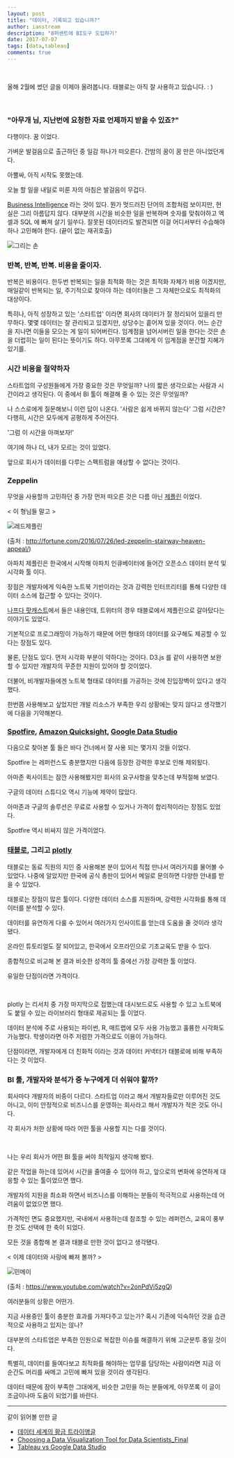 ```yaml
---
layout: post
title: "데이터, 기록되고 있습니까?"
author: ianstream
description: "8퍼센트에 BI도구 도입하기"
date: 2017-07-07
tags: [data,tableau]
comments: true
---
```


<br />

올해 2월에 썼던 글을 이제야 올려봅니다. 태블로는 아직 잘 사용하고 있습니다. : )

<br />

### "아무개 님, 지난번에 요청한 자료 언제까지 받을 수 있죠?"

다행이다. 꿈 이었다.

가벼운 발걸음으로 출근하던 중 일감 하나가 떠오른다. 간밤의 꿈이 꿈 만은 아니었던게다.

아뿔싸, 아직 시작도 못했는데.

오늘 할 일을 내일로 미룬 자의 아침은 발걸음이 무겁다.

[Business Intelligence](https://ko.wikipedia.org/wiki/%EB%B9%84%EC%A6%88%EB%8B%88%EC%8A%A4_%EC%9D%B8%ED%85%94%EB%A6%AC%EC%A0%84%EC%8A%A4) 라는 것이 있다. 뭔가 멋드러진 단어의 조합처럼 보이지만, 현실은 그리 아름답지 않다. 대부분의 시간을 비슷한 일을 반복하며 숫자를 맞춰야하고 엑셀과 SQL 에 빠져 살기 일쑤다. 잘못된 데이터라도 발견되면 이걸 어디서부터 수습해야 하나 고민해야 한다. (끝이 없는 재귀호출)

![그리는 손](/images/drawing_hands.jpg)

### 반복, 반복, 반복. 비용을 줄이자.

반복은 비용이다. 한두번 반복되는 일을 최적화 하는 것은 최적화 자체가 비용 이겠지만, 매일같이 반복되는 일, 주기적으로 찾아야 하는 데이터들은 그 자체만으로도 최적화의 대상이다. 

특히나, 아직 성장하고 있는 '스타트업' 이라면 회사의 데이터가 잘 정리되어 있을리 만무하다. 몇몇 데이터는 잘 관리되고 있겠지만, 상당수는 흩어져 있을 것이다.
어느 순간을 지나면 이들을 모으는 게 일이 되어버린다. 임계점을 넘어서버린 일을 한다는 것은 손을 더럽히는 일이 된다는 뜻이기도 하다. 아무쪼록 그대에게 이 임계점을 분간할 지혜가 있기를.

### 시간 비용을 절약하자

스타트업의 구성원들에게 가장 중요한 것은 무엇일까? 나의 짧은 생각으로는 사람과 시간이라고 생각된다. 
이 중에서 BI 툴이 해결해 줄 수 있는 것은 무엇일까? 

나 스스로에게 질문해보니 이런 답이 나온다. '사람은 쉽게 바뀌지 않는다' 
그럼 시간은? 다행히, 시간은 모두에게 공평하게 주어진다. 

'그럼 이 시간을 아껴보자!'

여기에 하나 더, 내가 모르는 것이 있었다. 

앞으로 회사가 데이터를 다루는 스펙트럼을 얘상할 수 없다는 것이다.

### Zeppelin

무엇을 사용할까 고민하던 중 가장 먼저 떠오른 것은 다름 아닌 [제플린](https://zeppelin.apache.org/) 이었다.

< 이 형님들 말고 >

![레드제플린](/images/데이터-기록되고-있습니까-1.jpg)

(출처 : http://fortune.com/2016/07/26/led-zeppelin-stairway-heaven-appeal/)

아파치 제플린은 한국에서 시작해 아파치 인큐베이터에 들어간 오픈소스 데이터 분석 및 시각화 툴 이다.

장점은 개발자에게 익숙한 노트북 기반이라는 것과 강력한 인터프리터를 통해 다양한 데이터 소스에 접근할 수 있다는 것이다.

[나프다 팟캐스트](https://iamprogrammer.io/)에서 들은 내용인데, 트위터의 경우 태블로에서 제플린으로 갈아탔다는 이야기도 있었다.

기본적으로 프로그래밍이 가능하기 때문에 어떤 형태의 데이터를 요구해도 제공할 수 있다는 장점도 있다.

물론, 단점도 있다. 먼저 시각화 부분이 약하다는 것이다. D3.js 를 같이 사용하면 보완할 수 있지만 개발자의 꾸준한 지원이 있어야 할 것이었다.

더불어, 비개발자들에겐 노트북 형태로 데이터를 가공하는 것에 진입장벽이 있다고 생각 했다.

한번쯤 사용해보고 싶었지만 개발 리소스가 부족한 우리 상황에는 맞지 않다고 생각했기에 다음을 기약해본다.

### [Spotfire](https://spotfire.tibco.com/), [Amazon Quicksight](https://quicksight.aws/), [Google Data Studio](https://www.google.com/analytics/data-studio/)

다음으로 찾아본 툴 들은 바다 건너에서 잘 사용 되는 몇가지 것들 이었다.

Spotfire 는 레퍼런스도 충분했지만 다음에 등장한 강력한 후보로 인해 제외됬다.

아마존 퀵사이트는 잠깐 사용해봤지만 회사의 요구사항을 맞추는데 부적절해 보였다.

구글의 데이터 스튜디오 역시 기능에 제약이 많았다.

아마존과 구글의 솔루션은 무료로 사용할 수 있거나 가격이 합리적이라는 장점도 있었다.

Spotfire 역시 비싸지 않은 가격이었다.

### [태블로](https://www.tableau.com/), 그리고 [plotly](https://plot.ly/)

태블로는 동료 직원의 지인 중 사용해본 분이 있어서 직접 만나서 여러가지를 물어볼 수 있었다. 나중에 알았지만 한국에 공식 총판이 있어서 메일로 문의하면 다양한 안내를 받을 수 있었다. 

태블로는 장점이 많은 툴이다. 다양한 데이터 소스를 지원하며, 강력한 시각화를 통해 데이터를 분석할 수 있다.

데이터를 유연하게 다룰 수 있어서 여러가지 인사이트를 얻는데 도움을 줄 것이라 생각됐다.

온라인 튜토리얼도 잘 되어있고, 한국에서 오프라인으로 기초교육도 받을 수 있다.

종합적으로 비교해 본 결과 비슷한 성격의 툴 중에선 가장 강력한 툴 이었다.

유일한 단점이라면 가격이다. 

<br />

plotly 는 리서치 중 가장 마지막으로 접했는데 대시보드로도 사용할 수 있고 노트북에도 붙일 수 있는 라이브러리 형태로 제공되는 툴 이었다.

데이터 분석에 주로 사용되는 파이썬, R, 매트랩에 모두 사용 가능했고 훌륭한 시각화도 가능했다. 학생이라면 아주 저렴한 가격으로도 이용이 가능하다.

단점이라면, 개발자에게 더 친화적 이라는 것과 데이터 커넥터가 태블로에 비해 부족하다는 것 이었다.

### BI 툴, 개발자와 분석가 중 누구에게 더 쉬워야 할까?

회사마다 개발자의 비중이 다르다. 스타트업 이라고 해서 개발자들로만 이루어진 것도 아니고, 이미 안정적으로 비즈니스를 운영하는 회사라고 해서 개발자가 적은 것도 아니다.

각 회사가 처한 상황에 따라 어떤 툴을 사용할 지는 다를 것이다.

<br />

나는 우리 회사가 어떤 BI 툴을 써야 최적일지 생각해 봤다.

같은 작업을 하는데 있어서 시간을 줄여줄 수 있어야 하고, 앞으로의 변화에 유연하게 대응할 수 있는 툴이었으면 했다.

개발자의 지원을 최소화 하면서 비즈니스를 이해하는 분들이 적극적으로 사용하는데 어려움이 없었으면 했다.

가격적인 면도 중요했지만, 국내에서 사용하는데 참조할 수 있는 레퍼런스, 교육이 풍부한 것도 선택에 한 축이 되었다.

모든 것을 종합해 본 결과 태블로 만한 것이 없다고 생각됐다. 

< 이제 데이터와 사랑에 빠져 볼까? >

![민메이](/images/데이터-기록되고-있습니까-2.jpg)

(출처 : https://www.youtube.com/watch?v=2onPdVj5zgQ)

여러분들의 상황은 어떤가.

지금 사용중인 툴이 충분한 효과를 가져다주고 있는가? 혹시 기존에 익숙하던 것을 습관적으로 사용하고 있지는 않나?

대부분의 스타트업은 부족한 인원으로 복잡한 이슈를 해결하기 위해 고군분투 중일 것이다. 

특별히, 데이터를 들여다보고 최적화를 해야하는 업무를 담당하는 사람이라면 지금 이 순간도 머리를 싸메고 고민에 빠져 있을 것이라 생각된다.

데이터 때문에 잠이 부족한 그대에게, 비슷한 고민을 하는 분들에게, 아무쪼록 이 글이 조금이나마 도움이 되었기를 바란다.

---

같이 읽어볼 만한 글

* [데이터 세계의 황금 트라이앵글](http://www.zdnet.co.kr/column/column_view.asp?artice_id=20170213095344)
* [Choosing a Data Visualization Tool for Data Scientists_Final](https://www.slideshare.net/HeatherGilley/choosing-a-data-visualization-tool-for-data-scientistsfinal)
* [Tableau vs Google Data Studio](https://www.olgatsubiks.com/single-post/2017/01/04/Tableau-vs-Google-Data-Studio)
